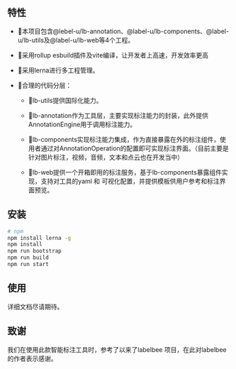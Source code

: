 ## 特性

- 📝本项目包含@lebel-u/lb-annotation、@label-u/lb-components、@label-u/lb-utils及@label-u/lb-web等4个工程。

- 📝采用rollup esbuild插件及vite编译，让开发者上高速，开发效率更高

- 📝采用lerna进行多工程管理。

- 📝合理的代码分层：

  - 📝lb-utils提供国际化能力。

  - 📝lb-annotation作为工具层，主要实现标注能力的封装，此外提供AnnotationEngine用于调用标注能力。

  - 📝lb-components实现标注能力集成，作为直接暴露在外的标注组件，使用者通过对AnnotationOperation的配置即可实现标注界面。（目前主要是针对图片标注，视频，音频，文本和点云也在开发当中）

  - 📝lb-web提供一个开箱即用的标注服务，基于lb-components暴露组件实现，支持对工具的yaml 和 可视化配置，并提供模板供用户参考和标注界面预览。

## 安装

```bash
# npm
npm install lerna -g
npm install
npm run bootstrap
npm run build
npm run start

```


## 使用

详细文档尽请期待。

## 致谢

我们在使用此款智能标注工具时，参考了以来了labelbee 项目，在此对labelbee的作者表示感谢。